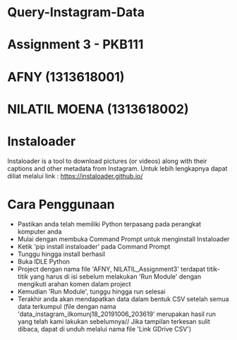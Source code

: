 # Query-Instagram-Data
# Assignment 3 - PKB111

# AFNY (1313618001)
# NILATIL MOENA (1313618002)

# Instaloader
Instaloader is a tool to download pictures (or videos) along with their captions and other metadata from Instagram.
Untuk lebih lengkapnya dapat diliat melalui link : https://instaloader.github.io/

# Cara Penggunaan
- Pastikan anda telah memiliki Python terpasang pada perangkat komputer anda
- Mulai dengan membuka Command Prompt untuk menginstall Instaloader
- Ketik 'pip install instaloader' pada Command Prompt
- Tunggu hingga install berhasil
- Buka IDLE Python
- Project dengan nama file 'AFNY, NILATIL_Assignment3' terdapat titik-titik yang harus di isi sebelum melakukan 'Run Module' dengan mengikuti arahan komen dalam project
- Kemudian 'Run Module', tunggu hingga run selesai
- Terakhir anda akan mendapatkan data dalam bentuk CSV setelah semua data terkumpul (file dengan nama 'data_instagram_ilkomunj18_20191006_203619' merupakan hasil run yang telah kami lakukan sebelumnya// Jika tampilan terkesan sulit dibaca, dapat di unduh melalui nama file 'Link GDrive CSV')
